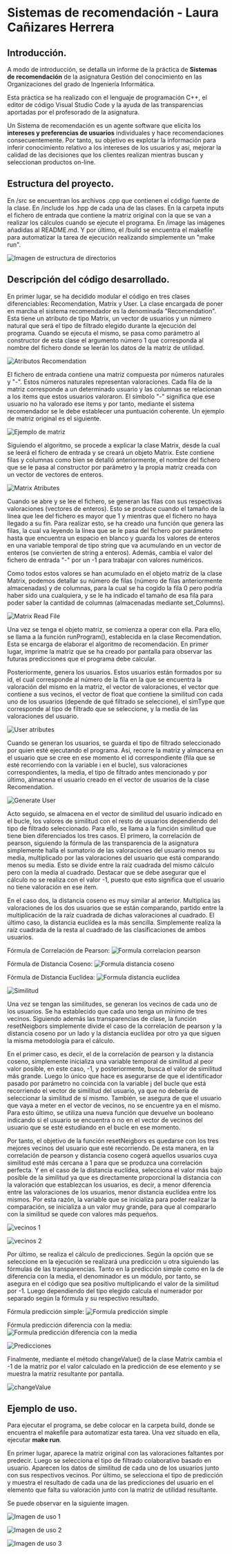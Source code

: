 # Sistemas de recomendación - Laura Cañizares Herrera 

## Introducción. 
  A modo de introducción, se detalla un informe de la práctica de **Sistemas de recomendación** de la asignatura Gestión del conocimiento en las Organizaciones del grado de Ingeniería Informática.

  Esta práctica se ha realizado con el lenguaje de programación C++, el editor de código Visual Studio Code y la ayuda de las transparencias aportadas por el profesorado de la asignatura. 

  Un Sistema de recomendación es un agente software que elicita los **intereses y preferencias de usuarios** individuales y hace recomendaciones consecuentemente. Por tanto, su objetivo es explotar la información para inferir conocimiento relativo a los intereses de los usuarios y así, mejorar la calidad de las decisiones que los clientes realizan mientras buscan y seleccionan productos on-line.

## Estructura del proyecto.
  En /src se encuentran los archivos .cpp que contienen el código fuente de la clase. En /include los .hpp de cada una de las clases. En la carpeta inputs el fichero de entrada que contiene la matriz original con la que se van a realizar los cálculos cuando se ejecute el programa. En /image las imágenes añadidas al README.md. Y por último, el /build se encuentra el makefile para automatizar la tarea de ejecución realizando simplemente un "make run". 

  ![Imagen de estructura de directorios]()


## Descripción del código desarrollado.
  En primer lugar, se ha decidido modular el código en tres clases diferenciables: Recomendation, Matrix y User. La clase encargada de poner en marcha el sistema recomendador es la denominada "Recomendation". Esta tiene un atributo de tipo Matrix, un vector de usuarios y un número natural que será el tipo de filtrado elegido durante la ejecución del programa. Cuando se ejecuta el mismo, se pasa como parámetro al constructor de esta clase el argumento número 1 que corresponda al nombre del fichero donde se leerán los datos de la matriz de utilidad. 

  ![Atributos Recomendation]()

  El fichero de entrada contiene una matriz compuesta por números naturales y "-". Estos números naturales representan valoraciones. Cada fila de la matriz corresponde a un determinado usuario y las columnas se relacionan a los items que estos usuarios valoraron. El símbolo "-" significa que ese usuario no ha valorado ese items y por tanto, mediante el sistema recomendador se le debe establecer una puntuación coherente. Un ejemplo de matriz original es el siguiente. 

  ![Ejemplo de matriz]()

  Siguiendo el algoritmo, se procede a explicar la clase Matrix, desde la cual se leerá el fichero de entrada y se creará un objeto Matrix. Este contiene filas y columnas como bien se detalló anteriormente, el nombre del fichero que se le pasa al constructor por parámetro y la propia matriz creada con un vector de vectores de enteros. 

  ![Matrix Atributes]()

  Cuando se abre y se lee el fichero, se generan las filas con sus respectivas valoraciones (vectores de enteros). Esto se produce cuando el tamaño de la línea que lee del fichero es mayor que 1 y mientras que el fichero no haya llegado a su fin. Para realizar esto, se ha creado una función que genera las filas, la cual va leyendo la línea que se le pasa del fichero por parámetro hasta que encuentra un espacio en blanco y guarda los valores de enteros en una variable temporal de tipo string que va acumulando en un vector de enteros (se convierten de string a enteros). Además, cambia el valor del fichero de entrada "-" por un -1 para trabajar con valores numéricos.

  Como todos estos valores se han acumulado en el objeto matriz de la clase Matrix, podemos detallar su número de filas (número de filas anteriormente almacenadas) y de columnas, para la cual se ha cogido la fila 0 pero podría haber sido una cualquiera, y se le ha indicado el tamaño de esa fila para poder saber la cantidad de columnas (almacenadas mediante set_Columns).

  ![Matrix Read File]()

  Una vez se tenga el objeto matriz, se comienza a operar con ella. Para ello, se llama a la función runProgram(), establecida en la clase Recomendation. Esta se encarga de elaborar el algoritmo de recomendación. En primer lugar, imprime la matriz que se ha creado por pantalla para observar las futuras predicciones que el programa debe calcular. 

  Posteriormente, genera los usuarios. Estos usuarios están formados por su id, el cual corresponde al número de la fila en la que se encuentra la valoración del mismo en la matriz, el vector de valoraciones, el vector que contiene a sus vecinos, el vector de float que contiene la similitud con cada uno de los usuarios (depende de qué filtrado se seleccione), el simType que corresponde al tipo de filtrado que se seleccione, y la media de las valoraciones del usuario. 

  ![User atributes]()

  Cuando se generan los usuarios, se guarda el tipo de filtrado seleccionado por quien esté ejecutando el programa. Así, recorre la matriz y almacena en el usuario que se cree en ese momento el id correspondiente (fila que se esté recorriendo con la variable i en el bucle), sus valoraciones correspondientes, la media, el tipo de filtrado antes mencionado y por último, almacena el usuario creado en el vector de usuarios de la clase Recomendation. 

  ![Generate User]()

  Acto seguido, se almacena en el vector de similitud del usuario indicado en el bucle, los valores de similitud con el resto de usuarios dependiendo del tipo de filtrado seleccionado. Para ello, se llama a la función similitud que tiene bien diferenciados los tres casos. El primero, la correlación de pearson, siguiendo la fórmula de las transparencia de la asignatura simplemente halla el sumatorio de las valoraciones del usuario menos su media, multiplicado por las valoraciones del usuario que está comparando menos su media. Esto se divide entre la raíz cuadrada del mismo cálculo pero con la media al cuadrado. Destacar que se debe asegurar que el cálculo no se realiza con el valor -1, puesto que esto significa que el usuario no tiene valoración en ese item. 

  En el caso dos, la distancia coseno es muy similar al anterior. Multiplica las valoraciones de los dos usuarios que se están comparando, partido entre la multiplicación de la raíz cuadrada de dichas valoraciones al cuadrado. El último caso, la distancia euclídea es la más sencilla. Simplemente realiza la raíz cuadrada de la resta al cuadrado de las clasificaciones de ambos usuarios. 

  Fórmula de Correlación de Pearson: 
  ![Formula correlacion pearson]()

  Fórmula de Distancia Coseno:
  ![Formula distancia coseno]()

  Fórmula de Distancia Euclídea:
  ![Formula distancia euclídea]()

  ![Similitud]()

  Una vez se tengan las similitudes, se generan los vecinos de cada uno de los usuarios. Se ha establecido que cada uno tenga un mínimo de tres vecinos. Siguiendo además las transparencias de clase, la función resetNeigbors simplemente divide el caso de la correlación de pearson y la distancia coseno por un lado y la distancia euclídea por otro ya que siguen la misma metodología para el cálculo. 

  En el primer caso, es decir, el de la correlación de pearson y la distancia coseno, simplemente inicializa una variable temporal de similitud al peor valor posible, en este caso, -1, y posteriormente, busca el valor de similitud más grande. Luego lo único que hace es asegurarse de que el identificador pasado por parámetro no coincida con la variable j del bucle que está recorriendo el vector de similitud del usuario, ya que no debería de seleccionar la similitud de sí mismo. También, se asegura de que el usuario que vaya a meter en el vector de vecinos, no se encuentre ya en el mismo. Para esto último, se utiliza una nueva función que devuelve un booleano indicando si el usuario se encuentra o no en el vector de vecinos del usuario que se esté estudiando en el bucle en ese momento. 

  Por tanto, el objetivo de la función resetNeigbors es quedarse con los tres mejores vecinos del usuario que esté recorriendo. De esta manera, en la correlación de pearson y distancia coseno cogerá aquellos usuarios cuya similitud esté más cercana a 1 para que se produzca una correlación perfecta. Y en el caso de la distancia euclídea, selecciona el valor más bajo posible de la similitud ya que es directamente proporcional la distancia con la valoración que establezcan los usuarios, es decir, a menor diferencia entre las valoraciones de los usuarios, menor distancia euclídea entre los mismos. Por esta razón, la variable que se inicializa para poder realizar la comparación, se inicializa a un valor muy grande, para que al compararlo con la similitud se quede con valores más pequeños. 

  ![vecinos 1]()

  ![vecinos 2]()

  Por último, se realiza el cálculo de predicciones. Según la opción que se seleccione en la ejecución se realizará una predicción u otra siguiendo las fórmulas de las transparencias. Tanto en la predicción simple como en la de diferencia con la media, el denominador es un módulo, por tanto, se asegura en el código que sea positivo multiplicando el valor de la similitud por -1. Luego dependiendo del tipo elegido calcula el numerador por separado según la fórmula y su respectivo resultado. 
  
  Fórmula predicción simple:
  ![Formula predicción simple]()

  Fórmula predicción diferencia con la media:
  ![Formula predicción diferencia con la media]()

  ![Predicciones]()

  Finalmente, mediante el método changeValue() de la clase Matrix cambia el -1 de la matriz por el valor calculado en la predicción de ese elemento y se muestra la matriz resultante por pantalla. 

  ![changeValue]()


## Ejemplo de uso.
  Para ejecutar el programa, se debe colocar en la carpeta build, donde se encuentra el makefile para automatizar esta tarea. Una vez situado en ella, ejecutar **make run**. 

  En primer lugar, aparece la matriz original con las valoraciones faltantes por predecir. Luego se selecciona el tipo de filtrado colaborativo basado en usuario. Aparecen los datos de similitud de cada uno de los usuarios junto con sus respectivos vecinos. Por último, se selecciona el tipo de predicción y muestra el resultado de cada una de las predicciones del usuario en el elemento que falta su valoración junto con la matriz de utilidad resultante. 

  Se puede observar en la siguiente imagen. 

  ![Imagen de uso 1]()

  ![Imagen de uso 2]()

  ![Imagen de uso 3]() 